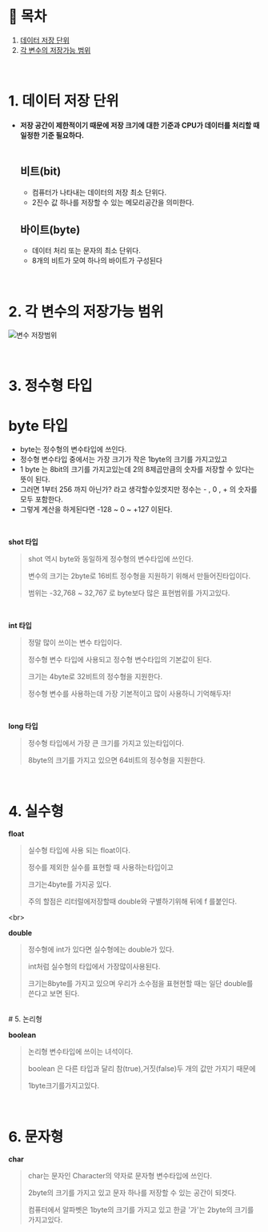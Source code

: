 # 🔖 목차

1. [데이터 저장 단위](#1-데이터-저장-단위)<br/>
2. [각 변수의 저장가능 범위](#2-각-변수의-저장가능-범위)<br/>

<br/>

# 1. 데이터 저장 단위

  - #### 저장 공간이 제한적이기 때문에 저장 크기에 대한 기준과 CPU가 데이터를 처리할 때 일정한 기준 필요하다.<br/><br/>


	## 비트(bit)

	- 컴퓨터가 나타내는 데이터의 저장 최소 단위다.
	- 2진수 값 하나를 저장할 수 있는 메모리공간을 의미한다.

	## 바이트(byte)
	
	- 데이터 처리 또는 문자의 최소 단위다.
	- 8개의 비트가 모여 하나의 바이트가 구성된다

<br/>


# 2. 각 변수의 저장가능 범위

![변수 저장범위](https://i.imgur.com/KAtGm1n.jpg)

<br/>


# 3. 정수형 타입


# byte 타입

- byte는 정수형의 변수타입에 쓰인다.
- 정수형 변수타입 중에서는 가장 크기가 작은 1byte의 크기를 가지고있고
- 1 byte 는 8bit의 크기를 가지고있는데 2의 8제곱만큼의 숫자를 저장할 수 있다는 뜻이 된다.
- 그러면 1부터 256 까지 아닌가? 라고 생각할수있겟지만 정수는 - , 0 , + 의 숫자를 모두 포함한다.
- 그렇게 계산을 하게된다면 -128 ~ 0 ~ +127 이된다.


<br/>


**shot 타입**

> shot 역시 byte와 동일하게 정수형의 변수타입에 쓰인다.
> 
> 변수의 크기는 2byte로 16비트 정수형을 지원하기 위해서 만들어진타입이다.
> 
> 범위는 -32,768 ~ 32,767 로 byte보다 많은 표현범위를 가지고있다.

<br/>

**int 타입**

> 정말 많이 쓰이는 변수 타입이다.
> 
> 정수형 변수 타입에 사용되고 정수형 변수타입의 기본값이 된다.
> 
> 크기는 4byte로 32비트의 정수형을 지원한다.
> 
> 정수형 변수를 사용하는데 가장 기본적이고 많이 사용하니 기억해두자!

<br/>

**long 타입**

> 정수형 타입에서 가장 큰 크기를 가지고 있는타입이다.
> 
> 8byte의 크기를 가지고 있으면 64비트의 정수형을 지원한다.


<br/>

# 4. 실수형

**float**

> 실수형 타입에 사용 되는 float이다.
> 
> 정수를 제외한 실수를 표현할 때 사용하는타입이고
> 
> 크기는4byte를 가지공 있다.
> 
> 주의 할점은 리터럴에저장할때 double와 구별하기위해 뒤에 f 를붙인다.

<br\>

**double**

> 정수형에 int가 있다면 실수형에는 double가 있다.
> 
> int처럼 실수형의 타입에서 가장많이사용된다.
> 
> 크기는8byte를 가지고 있으며 우리가 소수점을 표현현할 때는 일단 double를 쓴다고 보면 된다.


<br/>
# 5. 논리형

**boolean**

> 논리형 변수타입에 쓰이는 녀석이다.
> 
> boolean 은 다른 타입과 달리 참(true),거짓(false)두 개의 값만 가지기 때문에
> 
> 1byte크기를가지고있다.



<br/>

# 6. 문자형

**char**

> char는 문자인 Character의 약자로 문자형 변수타입에 쓰인다.
> 
> 2byte의 크기를 가지고 있고 문자 하나를 저장할 수 있는 공간이 되겟다.
> 
> 컴퓨터에서 알파벳은 1byte의 크기를 가지고 있고 한글 '가'는 2byte의 크기를 가지고있다.

<br/>
	
	





	

